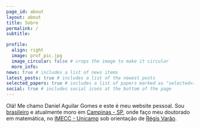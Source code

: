 ```yaml
---
page_id: about
layout: about
title: Sobre
permalink: /
subtitle:

profile:
  align: right
  image: prof_pic.jpg
  image_circular: false # crops the image to make it circular
  more_info:
news: true # includes a list of news items
latest_posts: true # includes a list of the newest posts
selected_papers: true # includes a list of papers marked as "selected={true}"
social: true # includes social icons at the bottom of the page
---
```

Olá! Me chamo Daniel Aguilar Gomes e este é meu website pessoal. Sou [brasileiro](https://www.youtube.com/watch?v=mKe_POi_gaQ) e atualmente moro em [Campinas - SP](https://portal.campinas.sp.gov.br/), onde faço meu doutorado em matemática, no [IMECC - Unicamp](https://ime.unicamp.br) sob orientação de [Régis Varão](https://ime.unicamp.br/~regisvarao).
